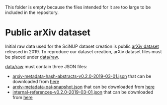 This folder is empty because the files intended for it are too large to be included in the repository.

 # Public arXiv dataset
 
 Initial raw data used for the SciNUP dataset creation is public [arXiv dataset](https://github.com/mattbierbaum/arxiv-public-datasets/releases/tag/v0.2.0) released in 2019. To reproduce our dataset creation, arXiv dataset files must be placed under [data/raw](.). 
 
 [data/raw](.) must contain three JSON files:
  
  - [arxiv-metadata-hash-abstracts-v0.2.0-2019-03-01.json](raw/arxiv-metadata-hash-abstracts-v0.2.0-2019-03-01.json) that can be downloaded from [here](https://github.com/mattbierbaum/arxiv-public-datasets/releases/tag/v0.2.0)
  - [arxiv-metadata-oai-snapshot.json](raw/arxiv-metadata-oai-snapshot.json) that can be downloaded from [here](https://www.kaggle.com/datasets/Cornell-University/arxiv)
  - [internal-references-v0.2.0-2019-03-01.json](raw/internal-references-v0.2.0-2019-03-01.json) that can be downloaded from [here](https://github.com/mattbierbaum/arxiv-public-datasets/releases/tag/v0.2.0)
 